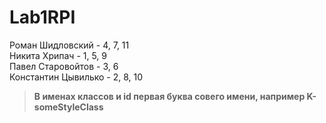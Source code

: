 # Lab1RPI

Роман Шидловский - 4, 7, 11  
Никита Хрипач - 1, 5, 9  
Павел Старовойтов - 3, 6  
Константин Цывилько - 2, 8, 10  

>**В именах классов и id первая буква совего имени, например K-someStyleClass**
